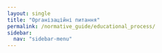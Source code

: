 ```yaml
---
layout: single
title: "Організаційні питання"
permalink: /normative_guide/educational_process/
sidebar:
  nav: "sidebar-menu"
---
```

